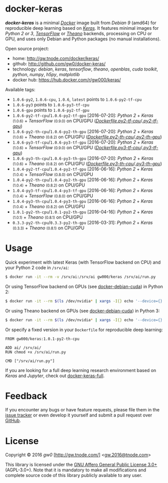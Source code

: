 docker-keras
============

***docker-keras*** is a minimal [*Docker*](http://www.docker.com/) image built from *Debian 9* (amd64) for reproducible deep learning based on [*Keras*](http://keras.io/). It features minimal images for *Python 2 or 3*, [*TensorFlow*](http://www.tensorflow.org/) or [*Theano*](http://deeplearning.net/software/theano/) backends, processing on CPU or GPU, and uses only Debian and Python packages (no manual installations).

Open source project:

- <i class="fa fa-fw fa-home"></i> home: <http://gw.tnode.com/docker/keras/>
- <i class="fa fa-fw fa-github-square"></i> github: <http://github.com/gw0/docker-keras/>
- <i class="fa fa-fw fa-laptop"></i> technology: *debian*, *keras*, *tensorflow*, *theano*, *openblas*, *cuda toolkit*, *python*, *numpy*, *h5py*, *matplotlib*
- <i class="fa fa-fw fa-database"></i> docker hub: <https://hub.docker.com/r/gw000/keras/>

Available tags:

- `1.0.6-py2`, `1.0.6-cpu`, `1.0.6`, `latest` points to `1.0.6-py2-tf-cpu`
- `1.0.6-py3` points to `1.0.6-py3-tf-cpu`
- `1.0.6-gpu` points to `1.0.6-py2-tf-gpu`
- `1.0.6-py2-tf-cpu`/`1.0.6-py2-tf-gpu` [2016-07-20]: *Python 2* + *Keras* <small>(1.0.6)</small> + *TensorFlow* <small>(0.9.0)</small> on CPU/GPU ([*Dockerfile.py2-tf-cpu*](http://github.com/gw0/docker-keras/blob/master/Dockerfile.py2-tf-cpu)/[*.py2-tf-gpu*](http://github.com/gw0/docker-keras/blob/master/Dockerfile.py2-tf-gpu))
- `1.0.6-py2-th-cpu`/`1.0.6-py2-th-gpu` [2016-07-20]: *Python 2* + *Keras* <small>(1.0.6)</small> + *Theano* <small>(0.8.2)</small> on CPU/GPU ([*Dockerfile.py2-th-cpu*](http://github.com/gw0/docker-keras/blob/master/Dockerfile.py2-th-cpu)/[*.py2-th-gpu*](http://github.com/gw0/docker-keras/blob/master/Dockerfile.py2-th-gpu))
- `1.0.6-py3-tf-cpu`/`1.0.6-py3-tf-gpu` [2016-07-20]: *Python 2* + *Keras* <small>(1.0.6)</small> + *TensorFlow* <small>(0.9.0)</small> on CPU/GPU ([*Dockerfile.py3-tf-cpu*](http://github.com/gw0/docker-keras/blob/master/Dockerfile.py3-tf-cpu)/[*.py3-tf-gpu*](http://github.com/gw0/docker-keras/blob/master/Dockerfile.py3-tf-gpu))
- `1.0.6-py3-th-cpu`/`1.0.6-py3-th-gpu` [2016-07-20]: *Python 2* + *Keras* <small>(1.0.6)</small> + *Theano* <small>(0.8.2)</small> on CPU/GPU ([*Dockerfile.py3-th-cpu*](http://github.com/gw0/docker-keras/blob/master/Dockerfile.py3-th-cpu)/[*.py3-th-gpu*](http://github.com/gw0/docker-keras/blob/master/Dockerfile.py3-th-gpu))
- `1.0.4-py2-tf-cpu`/`1.0.4-py2-tf-gpu` [2016-06-16]: *Python 2* + *Keras* <small>(1.0.4)</small> + *TensorFlow* <small>(0.8.0)</small> on CPU/GPU
- `1.0.4-py2-th-cpu`/`1.0.4-py2-th-gpu` [2016-06-16]: *Python 2* + *Keras* <small>(1.0.4)</small> + *Theano* <small>(0.8.2)</small> on CPU/GPU
- `1.0.4-py3-tf-cpu`/`1.0.4-py3-tf-gpu` [2016-06-16]: *Python 2* + *Keras* <small>(1.0.4)</small> + *TensorFlow* <small>(0.8.0)</small> on CPU/GPU
- `1.0.4-py3-th-cpu`/`1.0.4-py3-th-gpu` [2016-06-16]: *Python 2* + *Keras* <small>(1.0.4)</small> + *Theano* <small>(0.8.2)</small> on CPU/GPU
- `1.0.1-py2-th-cpu`/`1.0.1-py2-th-gpu` [2016-04-16]: *Python 2* + *Keras* <small>(1.0.1)</small> + *Theano* <small>(0.8.1)</small> on CPU/GPU
- `0.3.3-py2-th-cpu`/`0.3.3-py2-th-gpu` [2016-03-31]: *Python 2* + *Keras* <small>(0.3.3)</small> + *Theano* <small>(0.8.1)</small> on CPU/GPU


Usage
=====

Quick experiment with latest Keras (with TensorFlow backend on CPU) and your Python 2 code in `/srv/ai`:

```bash
$ docker run -it --rm -v /srv/ai:/srv/ai gw000/keras /srv/ai/run.py
```

Or using TensorFlow backend on GPUs (see [docker-debian-cuda](http://gw.tnode.com/docker/debian-cuda/)) in Python 2:

```bash
$ docker run -it --rm $(ls /dev/nvidia* | xargs -I{} echo '--device={}') -v /srv/ai:/srv/ai gw000/keras:1.0.4-py2-tf-gpu /srv/ai/run.py
```

Or using Theano backend on GPUs (see [docker-debian-cuda](http://gw.tnode.com/docker/debian-cuda/)) in Python 3:

```bash
$ docker run -it --rm $(ls /dev/nvidia* | xargs -I{} echo '--device={}') -v /srv/ai:/srv/ai gw000/keras:1.0.4-py3-th-gpu /srv/ai/run.py
```

Or specify a fixed version in your `Dockerfile` for reproducible deep learning:

```
FROM gw000/keras:1.0.1-py2-th-cpu

ADD ai/ /srv/ai/
RUN chmod +x /srv/ai/run.py

CMD ["/srv/ai/run.py"]
```

If you are looking for a full deep learning research environment based on *Keras* and *Jupyter*, check out [docker-keras-full](http://gw.tnode.com/docker/keras-full/).


Feedback
========

If you encounter any bugs or have feature requests, please file them in the [issue tracker](http://github.com/gw0/docker-keras/issues/) or even develop it yourself and submit a pull request over [GitHub](http://github.com/gw0/docker-keras/).


License
=======

Copyright &copy; 2016 *gw0* [<http://gw.tnode.com/>] &lt;<gw.2016@tnode.com>&gt;

This library is licensed under the [GNU Affero General Public License 3.0+](LICENSE_AGPL-3.0.txt) (AGPL-3.0+). Note that it is mandatory to make all modifications and complete source code of this library publicly available to any user.
